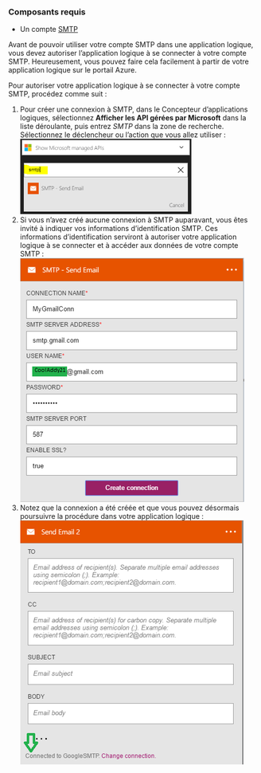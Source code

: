 ### <a name="prerequisites"></a>Composants requis
* Un compte [SMTP](https://wikipedia.org/wiki/Simple_Mail_Transfer_Protocol)  

Avant de pouvoir utiliser votre compte SMTP dans une application logique, vous devez autoriser l’application logique à se connecter à votre compte SMTP. Heureusement, vous pouvez faire cela facilement à partir de votre application logique sur le portail Azure.  

Pour autoriser votre application logique à se connecter à votre compte SMTP, procédez comme suit :  

1. Pour créer une connexion à SMTP, dans le Concepteur d’applications logiques, sélectionnez **Afficher les API gérées par Microsoft** dans la liste déroulante, puis entrez *SMTP* dans la zone de recherche. Sélectionnez le déclencheur ou l’action que vous allez utiliser :   
   ![](./media/connectors-create-api-smtp/smtp-1.png)  
2. Si vous n’avez créé aucune connexion à SMTP auparavant, vous êtes invité à indiquer vos informations d’identification SMTP. Ces informations d’identification serviront à autoriser votre application logique à se connecter et à accéder aux données de votre compte SMTP :  
   ![](./media/connectors-create-api-smtp/smtp-2.png)  
3. Notez que la connexion a été créée et que vous pouvez désormais poursuivre la procédure dans votre application logique :  
   ![](./media/connectors-create-api-smtp/smtp-3.png)  



<!--HONumber=Nov16_HO3-->


